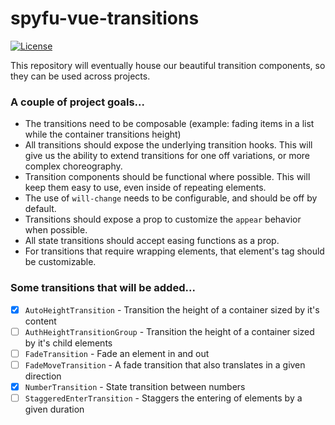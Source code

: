 # spyfu-vue-transitions

[![License](https://img.shields.io/badge/license-MIT-blue.svg)](https://github.com/spyfu/spyfu-vue-transitions/blob/master/LICENSE)

This repository will eventually house our beautiful transition components, so they can be used across projects.

### A couple of project goals...

- The transitions need to be composable (example: fading items in a list while the container transitions height)
- All transitions should expose the underlying transition hooks. This will give us the ability to extend transitions for one off variations, or more complex choreography.
- Transition components should be functional where possible. This will keep them easy to use, even inside of repeating elements. 
- The use of `will-change` needs to be configurable, and should be off by default.
- Transitions should expose a prop to customize the `appear` behavior when possible.
- All state transitions should accept easing functions as a prop.
- For transitions that require wrapping elements, that element's tag should be customizable.

### Some transitions that will be added...

- [x] `AutoHeightTransition` - Transition the height of a container sized by it's content
- [ ] `AuthHeightTransitionGroup` - Transition the height of a container sized by it's child elements
- [ ] `FadeTransition` - Fade an element in and out
- [ ] `FadeMoveTransition` - A fade transition that also translates in a given direction
- [x] `NumberTransition` - State transition between numbers
- [ ] `StaggeredEnterTransition` - Staggers the entering of elements by a given duration
